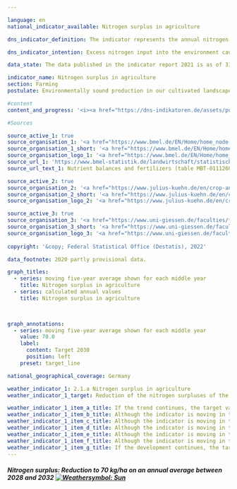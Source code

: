 ```yaml
---

language: en    
national_indicator_available: Nitrogen surplus in agriculture    

dns_indicator_definition: The indicator represents the annual nitrogen surplus for the agriculture sector, calculated as nitrogen input minus removal of nitrogen and expressed in kilograms per hectare of utilised agricultural area.    

dns_indicator_intention: Excess nitrogen input into the environment causes pollution of groundwater and surface water, the oversupply of nutrients (eutrophication) in inland waters, seas and terrestrial ecosystems, and the formation of greenhouse gases and acidifying air pollutants with adverse consequences for the climate, biodiversity and landscape quality. Overall nitrogen surpluses for Germany to be reduced to 70 kilograms per hectare of utilised agricultural land in the annual average from 2028 to 2032.    

data_state: The data published in the indicator report 2021 is as of 31.12.2020. The data shown on the DNS-Online-Platform is updated regularly, so that more current data may be available online than published in the indicator report 2021.    

indicator_name: Nitrogen surplus in agriculture    
section: Farming    
postulate: Environmentally sound production in our cultivated landscapes    

#content     
content_and_progress: '<i><a href="https://dns-indikatoren.de/assets/publications/reports/en/2021.pdf">Text from the Indicator Report 2021 </a></i><br>The calculation of the indicator takes account of nitrogen input resulting from fertilisers, from biological fixation, from atmospheric deposition, from seeds and plants and from animal feed. Nitrogen removal takes place through plant and animal market products. The surplus nitrogen may escape in gaseous form into the atmosphere, be enriched in the soil or leach into groundwater. In this way it can ultimately find its way into rivers or other ecosystems too. Here, the nitrogen surplus in agriculture has a direct effect on the trend in indicators 6.1.b (Nitrate in groundwater), 14.1.a (Nitrogen input via the inflows into the North and Baltic Seas) and 15.2 (Eutrophication of ecosystems) In the case of indicator 3.2.a (Emissions of air pollutants), nitrogen is released into the atmosphere as a result of agriculture impacts on the formation of nitrogen dioxides and ammonia.<br>The indicator is calculated by the Institute for Crop and Soil Science at the Julius Kühn Institute and the Institute of Landscape Ecology and Resources Management at the University of Giessen. <br>For 2018, fertilisers were found to be the main source of nitrogen input, accounting for 54.5% (94 kg nitrogen per hectare) in the overall nitrogen balance. Other important sources of nitrogen input were animal feed, with 34.1% (59 kg/ha), biological fixation, with 7.6% (13 kg/ha) and non-agricultural emissions, with 1.8% (3 kg/ha). The calculation of the indicator is based on a five-year moving average, the mean value being obtained from five reference years. The five-year moving average provides the value for the middle year of the five reference years. The figure thus takes account of year-to-year fluctuations caused by meteorological and market conditions which are beyond the control of farms. The indicator gives no information on the regional distribution of nitrogen surpluses. For the years 2016 and 2017 various input data were retrospectively updated. The calculation method was also revised, and some coefficients were updated. This has given rise to divergences from the indicator values shown in the previous publication.<br>In the period from 1992 to 2016, the moving five-year average nitrogen surplus fell by 19.9% from 116.6 to 93.3 kilograms per hectare/year. The reductions in the nitrogen surplus, however, are largely due to developments from the start of the time series until 2011. Since then the nitrogen surplus has stagnated, and it now remains at the 2011 level of 93 kg/ha. If the current trend continues, the aim of a reduction to an annual average of 70 kilograms per hectare of utilised agricultural area by the reference period 2028-2032 will not be achievable. The significant reduction of the nitrogen surplus at the start of the 1990s resulted from reduced use of fertilisers and falling livestock numbers in the new Länder. The comparatively meagre decline over the remainder of the time series stemmed from a slight decline in the use of mineral fertilisers and higher crop yields resulting from technical progress in plant production and cultivation, reflected in more efficient nitrogen usage and in the range of crop varieties. The same period has seen increases in the area given over to high-yield crops, such as maize and wheat, and improvements in feed conversion efficiency in livestock farming.'    

#Sources    

source_active_1: true
source_organisation_1: '<a href="https://www.bmel.de/EN/Home/home_node.html">Federal Ministry of Food and Agriculture</a>'
source_organisation_1_short: '<a href="https://www.bmel.de/EN/Home/home_node.html">Federal Ministry of Food and Agriculture</a>'
source_organisation_logo_1: '<a href="https://www.bmel.de/EN/Home/home_node.html"><img src="https://dnsUpgradeEnvironment.github.io/dns-indicators/en/public/OrgImgDe/bmel.png" alt="Federal Ministry of Food and Agriculture" title=" Click here to visit the homepage of the organizationFederal Ministry of Food and Agriculture" style="height:60px; width:148px; border: transparent"/></a>'
source_url_1: 'https://www.bmel-statistik.de/landwirtschaft/statistischer-monatsbericht-des-bmel-kapitel-a-landwirtschaft/'
source_url_text_1: Nutrient balances and fertilizers (table MBT-0111260-0000; only available in German)

source_active_2: true
source_organisation_2: '<a href="https://www.julius-kuehn.de/en/crop-and-soil-science/">Institute for Crop and Soil Science, Julius Kühn Institute</a>'
source_organisation_2_short: '<a href="https://www.julius-kuehn.de/en/crop-and-soil-science/">Institute for Crop and Soil Science, Julius Kühn Institute</a>'
source_organisation_logo_2: '<a href="https://www.julius-kuehn.de/en/crop-and-soil-science/"><img src="https://dnsUpgradeEnvironment.github.io/dns-indicators/en/public/OrgImgDe/jki.png" alt="Institute for Crop and Soil Science, Julius Kühn Institute" title=" Click here to visit the homepage of the organizationInstitute for Crop and Soil Science, Julius Kühn Institute" style="height:60px; width:148px; border: transparent"/></a>'

source_active_3: true
source_organisation_3: '<a href="https://www.uni-giessen.de/faculties/f09/institutes/landscape?set_language=en">Institute of Landscape Ecology and Resources Management, Justus Liebig University of Giessen</a>'
source_organisation_3_short: '<a href="https://www.uni-giessen.de/faculties/f09/institutes/landscape?set_language=en">Institute of Landscape Ecology and Resources Management, Justus Liebig University of Giessen</a>'
source_organisation_logo_3: '<a href="https://www.uni-giessen.de/faculties/f09/institutes/landscape?set_language=en"><img src="https://dnsUpgradeEnvironment.github.io/dns-indicators/en/public/OrgImgDe/ug.png" alt="Institute of Landscape Ecology and Resources Management, Justus Liebig University of Giessen" title=" Click here to visit the homepage of the organizationInstitute of Landscape Ecology and Resources Management, Justus Liebig University of Giessen" style="height:60px; width:148px; border: transparent"/></a>'
    
copyright: '&copy; Federal Statistical Office (Destatis), 2022'    

data_footnote: 2020 partly provisional data.    

graph_titles: 
  - series: moving five-year average shown for each middle year
    title: Nitrogen surplus in agriculture
  - series: calculated annual values
    title: Nitrogen surplus in agriculture    

    

graph_annotations:
  - series: moving five-year average shown for each middle year
    value: 70.0
    label:
      content: Target 2030
      position: left
    preset: target_line        

national_geographical_coverage: Germany    

weather_indicator_1: 2.1.a Nitrogen surplus in agriculture
weather_indicator_1_target: Reduction of the nitrogen surpluses of the overall balance for Germany to 70 kilo-grams per hectare of utilised agricultural area on an annual average between 2028 and 2032

weather_indicator_1_item_a_title: If the trend continues, the target value would be reached or missed by less than 5% of the difference between the target value and the current value.
weather_indicator_1_item_b_title: Although the indicator is moving in the desired direction toward the target, if the trend were to continue, the target would be missed in the target year by more than 20% of the difference between the target value and the current value.
weather_indicator_1_item_c_title: Although the indicator is moving in the desired direction toward the target, if the trend were to continue, the target would be missed in the target year by more than 20% of the difference between the target value and the current value.
weather_indicator_1_item_d_title: Although the indicator is moving in the desired direction toward the target, if the trend were to continue, the target would be missed in the target year by more than 20% of the difference between the target value and the current value.
weather_indicator_1_item_e_title: Although the indicator is moving in the desired direction toward the target, if the trend were to continue, the target would be missed in the target year by more than 20% of the difference between the target value and the current value.
weather_indicator_1_item_f_title: Although the indicator is moving in the desired direction toward the target, if the trend were to continue, the target would be missed in the target year by more than 20% of the difference between the target value and the current value.
weather_indicator_1_item_g_title: If the development continues, the target would probably be missed by at least 5%, but by a maximum of 20% of the difference between the target value and the current value.    
---
```



<div>
  <div class="my-header">
    <h5>Nitrogen surplus: Reduction to 70 kg/ha on an annual average between 2028 and 2032
      <a href="https://dnsUpgradeEnvironment.github.io/dns-indicators/en/status"><img src="https://g205sdgs.github.io/sdg-indicators/public/Wettersymbole/Sonne.png" title="If the trend continues, the target value would be reached or missed by less than 5% of the difference between the target value and the current value." alt="Weathersymbol: Sun"/>
      </a>
    </h5>
  </div>
  <div class="my-header-note">
  </div>
</div>